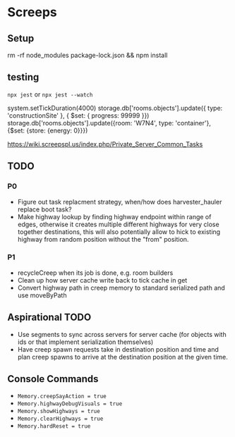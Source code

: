 # Screeps

## Setup

rm -rf node_modules package-lock.json && npm install

## testing

`npx jest` or `npx jest --watch` 

system.setTickDuration(4000)
storage.db['rooms.objects'].update({ type: 'constructionSite' }, { $set: { progress: 99999 }})
storage.db['rooms.objects'].update({room: 'W7N4', type: 'container'}, {$set: {store: {energy: 0}}})

https://wiki.screepspl.us/index.php/Private_Server_Common_Tasks

## TODO

### P0
* Figure out task replacment strategy, when/how does harvester_hauler replace boot task?
* Make highway lookup by finding highway endpoint within range of edges, otherwise it creates multiple different highways for very close together destinations, this will also potentially allow to hick to existing highway from random position without the "from" position.

### P1
* recycleCreep when its job is done, e.g. room builders
* Clean up how server cache write back to tick cache in get
* Convert highway path in creep memory to standard serialized path and use moveByPath

## Aspirational TODO

* Use segments to sync across servers for server cache (for objects with ids or that implement serialization themselves)
* Have creep spawn requests take in destination position and time and plan creep spawns to arrive at the destination position at the given time.

## Console Commands

* `Memory.creepSayAction = true`
* `Memory.highwayDebugVisuals = true`
* `Memory.showHighways = true`
* `Memory.clearHighways = true`
* `Memory.hardReset = true`
